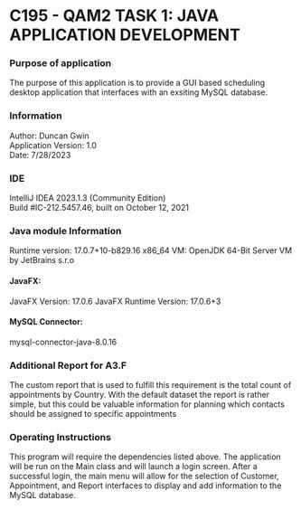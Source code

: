# C195 - QAM2 TASK 1: JAVA APPLICATION DEVELOPMENT

### Purpose of application
The purpose of this application is to provide a GUI based scheduling desktop application that interfaces with an exsiting MySQL database. 

### Information
Author: Duncan Gwin\
Application Version: 1.0\
Date: 7/28/2023

### IDE


IntelliJ IDEA 2023.1.3 (Community Edition)  
Build #IC-212.5457.46, built on October 12, 2021  

### Java module Information

Runtime version: 17.0.7+10-b829.16 x86_64
VM: OpenJDK 64-Bit Server VM by JetBrains s.r.o

#### JavaFX:
JavaFX Version: 17.0.6
JavaFX Runtime Version: 17.0.6+3

#### MySQL Connector:
mysql-connector-java-8.0.16

### Additional Report for A3.F

The custom report that is used to fulfill this requirement is the total count of appointments by Country. 
With the default dataset the report is rather simple, but this could be valuable information for planning 
which contacts should be assigned to specific appointments

### Operating Instructions

This program will require the dependencies listed above. The application will be run on the 
Main class and will launch a login screen. After a successful login, the main menu will allow for the selection
of Customer, Appointment, and Report interfaces to display and add information to the MySQL database. 
